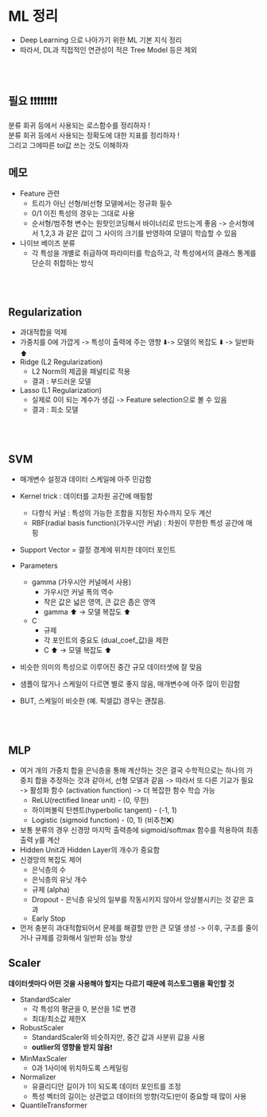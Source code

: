 # ML 정리

- Deep Learning 으로 나아가기 위한 ML 기본 지식 정리
- 따라서, DL과 직접적인 연관성이 적은 Tree Model 등은 제외

<br>
<br>

## 필요 ❗️❗️❗️❗️❗️❗️❗️❗️
분류 회귀 등에서 사용되는 로스함수를 정리하자 !<br>
분류 회귀 등에서 사용되는 정확도에 대한 지표를 정리하자 !<br>
그리고 그에따른 tol값 쓰는 것도 이해하자<br>


## 메모

- Feature 관련
  - 트리가 아닌 선형/비선형 모델에서는 정규화 필수
  - 0/1 이진 특성의 경우는 그대로 사용
  - 순서형/범주형 변수는 원핫인코딩해서 바이너리로 만드는게 좋음 -> 순서형에서 1,2,3 과 같은 값이 그 사이의 크기를 반영하여 모델이 학습할 수 있음
- 나이브 베이즈 분류
  - 각 특성을 개별로 취급하여 파라미터를 학습하고, 각 특성에서의 클래스 통계를 단순히 취합하는 방식

<br>

<br>

## Regularization

- 과대적합을 억제
- 가중치를 0에 가깝게 -> 특성이 출력에 주는 영향 ⬇️-> 모델의 복잡도 ⬇️  -> 일반화 ⬆️
- Ridge (L2 Regularization)
  - L2 Norm의 제곱을 패널티로 적용
  - 결과 : 부드러운 모델
- Lasso (L1 Regularization)
  - 실제로 0이 되는 계수가 생김 -> Feature selection으로 볼 수 있음
  - 결과 : 희소 모델

<br>
<br>

## SVM

- 매개변수 설정과 데이터 스케일에 아주 민감함

- Kernel trick : 데이터를 고차원 공간에 매필함
  - 다항식 커널 : 특성의 가능한 조합을 지정된 차수까지 모두 계산
  - RBF(radial basis function)(가우시안 커널) : 차원이 무한한 특성 공간에 매핑
- Support Vector = 결정 경계에 위치한 데이터 포인트
- Parameters
  - gamma (가우시안 커널에서 사용)
    - 가우시안 커널 폭의 역수
    - 작은 값은 넓은 영역, 큰 값은 좁은 영역
    - gamma ⬆️ -> 모델 복잡도 ⬆️
  - C
    - 규제
    - 각 포인트의 중요도 (dual_coef_값)을 제한
    - C ⬆️ -> 모델 복잡도 ⬆️
- 비슷한 의미의 특성으로 이루어진 중간 규모 데이터셋에 잘 맞음

- 샘플이 많거나 스케일이 다르면 별로 좋지 않음, 매개변수에 아주 많이 민감함
- BUT, 스케일이 비슷한 (예. 픽셀값) 경우는 괜찮음.

<br>

<br>

## MLP

- 여거 개의 가중치 합을 은닉층을 통해 계산하는 것은 결국 수학적으로는 하나의 가중치 합을 추정하는 것과 같아서, 선형 모델과 같음 -> 따라서 또 다른 기교가 필요 -> 활성화 함수 (activation function) -> 더 복잡한 함수 학습 가능
  - ReLU(rectified linear unit) - (0, 무한)
  - 하이퍼볼릭 탄젠트(hyperbolic tangent) - (-1, 1)
  - Logistic (sigmoid function) - (0, 1) (비추천❌)
- 보통 분류의 경우 신경망 마지막 출력층에 sigmoid/softmax 함수를 적용하여 최종 출력 y를 계산
-  Hidden Unit과 Hidden Layer의 개수가 중요함
- 신경망의 복잡도 제어
  - 은닉층의 수
  - 은닉층의 유닛 개수
  - 규제 (alpha)
  - Dropout - 은닉층 유닛의 일부를 작동시키지 않아서 앙상블시키는 것 같은 효과
  - Early Stop
- 먼저 충분히 과대적합되어서 문제를 해결할 만한 큰 모델 생성 -> 이후, 구조를 줄이거나 규제를 강화해서 일반화 성능 향상





## Scaler

<b>데이터셋마다 어떤 것을 사용해야 할지는 다르기 때문에 히스토그램을 확인할 것</b>

- StandardScaler
  - 각 특성의 평균을 0, 분산을 1로 변경
  - 최대/최소값 제한X
- RobustScaler
  - StandardScaler와 비슷하지만, 중간 값과 사분위 값을 사용
  - <b>outlier의 영향을 받지 않음</b>❗️
- MinMaxScaler
  - 0과 1사이에 위치하도록 스케일링
- Normalizer
  - 유클리디안 길이가 1이 되도록 데이터 포인트를 조정
  - 특성 벡터의 길이는 상관없고 데이터의 방향(각도)만이 중요할 때 많이 사용
- QuantileTransformer
